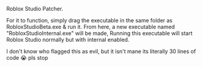 Roblox Studio Patcher.

For it to function, simply drag the executable in the same folder as RobloxStudioBeta.exe & run it.
From here, a new executable named "RobloxStudioInternal.exe" will be made, Running this executable will start Roblox Studio normally but with internal enabled.

I don't know who flagged this as evil, but it isn't mane its literally 30 lines of code :sob:
pls stop
